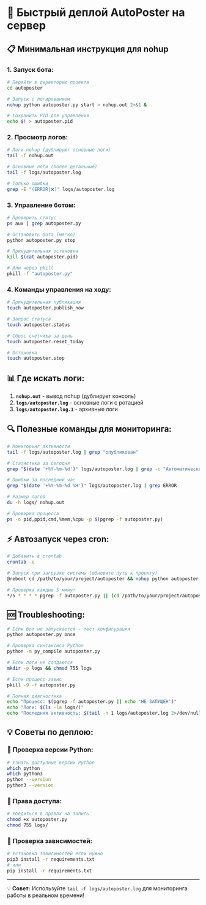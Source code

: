 # 🚀 Быстрый деплой AutoPoster на сервер

## 📋 Минимальная инструкция для nohup

### 1. **Запуск бота:**

```bash
# Перейти в директорию проекта
cd autoposter

# Запуск с логированием
nohup python autoposter.py start > nohup.out 2>&1 &

# Сохранить PID для управления
echo $! > autoposter.pid
```

### 2. **Просмотр логов:**

```bash
# Логи nohup (дублируют основные логи)
tail -f nohup.out

# Основные логи (более детальные)
tail -f logs/autoposter.log

# Только ошибки
grep -E "(ERROR|❌)" logs/autoposter.log
```

### 3. **Управление ботом:**

```bash
# Проверить статус
ps aux | grep autoposter.py

# Остановить бота (мягко)
python autoposter.py stop

# Принудительная остановка
kill $(cat autoposter.pid)

# Или через pkill
pkill -f "autoposter.py"
```

### 4. **Команды управления на ходу:**

```bash
# Принудительная публикация
touch autoposter.publish_now

# Запрос статуса
touch autoposter.status

# Сброс счетчика за день
touch autoposter.reset_today

# Остановка
touch autoposter.stop
```

## 📊 Где искать логи:

1. **`nohup.out`** - вывод nohup (дублирует консоль)
2. **`logs/autoposter.log`** - основные логи с ротацией
3. **`logs/autoposter.log.1`** - архивные логи

## 🔍 Полезные команды для мониторинга:

```bash
# Мониторинг активности
tail -f logs/autoposter.log | grep "опубликован"

# Статистика за сегодня
grep "$(date '+%Y-%m-%d')" logs/autoposter.log | grep -c "Автоматически опубликовано"

# Ошибки за последний час
grep "$(date '+%Y-%m-%d %H')" logs/autoposter.log | grep ERROR

# Размер логов
du -h logs/ nohup.out

# Проверка процесса
ps -o pid,ppid,cmd,%mem,%cpu -p $(pgrep -f autoposter.py)
```

## ⚡ Автозапуск через cron:

```bash
# Добавить в crontab
crontab -e

# Запуск при загрузке системы (обновите путь к проекту)
@reboot cd /path/to/your/project/autoposter && nohup python autoposter.py start > nohup.out 2>&1 &

# Проверка каждые 5 минут
*/5 * * * * pgrep -f autoposter.py || (cd /path/to/your/project/autoposter && nohup python autoposter.py start > nohup.out 2>&1 &)
```

## 🆘 Troubleshooting:

```bash
# Если бот не запускается - тест конфигурации
python autoposter.py once

# Проверка синтаксиса Python
python -m py_compile autoposter.py

# Если логи не создаются
mkdir -p logs && chmod 755 logs

# Если процесс завис
pkill -9 -f autoposter.py

# Полная диагностика
echo "Процесс: $(pgrep -f autoposter.py || echo 'НЕ ЗАПУЩЕН')"
echo "Логи: $(ls -la logs/)"
echo "Последняя активность: $(tail -n 1 logs/autoposter.log 2>/dev/null || echo 'НЕТ ЛОГОВ')"
```

## 💡 Советы по деплою:

### 🐍 **Проверка версии Python:**
```bash
# Узнать доступные версии Python
which python
which python3
python --version
python3 --version
```

### 📁 **Права доступа:**
```bash
# Убедиться в правах на запись
chmod +x autoposter.py
chmod 755 logs/
```

### 🔗 **Проверка зависимостей:**
```bash
# Установка зависимостей если нужно
pip3 install -r requirements.txt
# или
pip install -r requirements.txt
```

---

💡 **Совет:** Используйте `tail -f logs/autoposter.log` для мониторинга работы в реальном времени! 